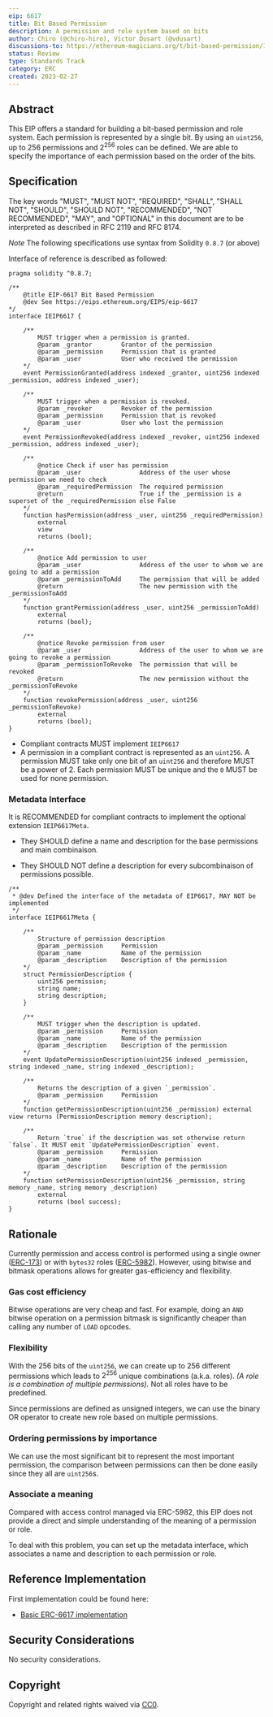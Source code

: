 ```yaml
---
eip: 6617
title: Bit Based Permission
description: A permission and role system based on bits
author: Chiro (@chiro-hiro), Victor Dusart (@vdusart)
discussions-to: https://ethereum-magicians.org/t/bit-based-permission/13065
status: Review
type: Standards Track
category: ERC
created: 2023-02-27
---
```


## Abstract

This EIP offers a standard for building a bit-based permission and role system. Each permission is represented by a single bit. By using an `uint256`, up to $256$ permissions and $2^{256}$ roles can be defined. We are able to specify the importance of each permission based on the order of the bits.

## Specification

The key words "MUST", "MUST NOT", "REQUIRED", "SHALL", "SHALL NOT", "SHOULD", "SHOULD NOT", "RECOMMENDED", "NOT RECOMMENDED", "MAY", and "OPTIONAL" in this document are to be interpreted as described in RFC 2119 and RFC 8174.

_Note_ The following specifications use syntax from Solidity `0.8.7` (or above)

Interface of reference is described as followed:

```solidity
pragma solidity ^0.8.7;

/**
    @title EIP-6617 Bit Based Permission
    @dev See https://eips.ethereum.org/EIPS/eip-6617
*/
interface IEIP6617 {

    /**
        MUST trigger when a permission is granted.
        @param _grantor        Grantor of the permission
        @param _permission     Permission that is granted
        @param _user           User who received the permission
    */
    event PermissionGranted(address indexed _grantor, uint256 indexed _permission, address indexed _user);

    /**
        MUST trigger when a permission is revoked.
        @param _revoker        Revoker of the permission
        @param _permission     Permission that is revoked
        @param _user           User who lost the permission
    */
    event PermissionRevoked(address indexed _revoker, uint256 indexed _permission, address indexed _user);

    /**
        @notice Check if user has permission
        @param _user                Address of the user whose permission we need to check
        @param _requiredPermission  The required permission
        @return                     True if the _permission is a superset of the _requiredPermission else False
    */
    function hasPermission(address _user, uint256 _requiredPermission)
        external
        view
        returns (bool);

    /**
        @notice Add permission to user
        @param _user                Address of the user to whom we are going to add a permission
        @param _permissionToAdd     The permission that will be added
        @return                     The new permission with the _permissionToAdd
    */
    function grantPermission(address _user, uint256 _permissionToAdd)
        external
        returns (bool);

    /**
        @notice Revoke permission from user
        @param _user                Address of the user to whom we are going to revoke a permission
        @param _permissionToRevoke  The permission that will be revoked
        @return                     The new permission without the _permissionToRevoke
    */
    function revokePermission(address _user, uint256 _permissionToRevoke)
        external
        returns (bool);
}
```

- Compliant contracts MUST implement `IEIP6617`
- A permission in a compliant contract is represented as an `uint256`. A permission MUST take only one bit of an `uint256` and therefore MUST be a power of 2. Each permission MUST be unique and the `0` MUST be used for none permission.

### Metadata Interface

It is RECOMMENDED for compliant contracts to implement the optional extension `IEIP6617Meta`.

- They SHOULD define a name and description for the base permissions and main combinaison.

- They SHOULD NOT define a description for every subcombinaison of permissions possible.

```solidity
/**
 * @dev Defined the interface of the metadata of EIP6617, MAY NOT be implemented
 */
interface IEIP6617Meta {
    
    /**
        Structure of permission description
        @param _permission     Permission
        @param _name           Name of the permission
        @param _description    Description of the permission
    */
    struct PermissionDescription {
        uint256 permission;
        string name;
        string description;
    }

    /**
        MUST trigger when the description is updated.
        @param _permission     Permission
        @param _name           Name of the permission
        @param _description    Description of the permission
    */
    event UpdatePermissionDescription(uint256 indexed _permission, string indexed _name, string indexed _description);

    /**
        Returns the description of a given `_permission`.
        @param _permission     Permission
    */
    function getPermissionDescription(uint256 _permission) external view returns (PermissionDescription memory description);

    /**
        Return `true` if the description was set otherwise return `false`. It MUST emit `UpdatePermissionDescription` event.
        @param _permission     Permission
        @param _name           Name of the permission
        @param _description    Description of the permission
    */
    function setPermissionDescription(uint256 _permission, string memory _name, string memory _description)
        external
        returns (bool success);
}
```

## Rationale

Currently permission and access control is performed using a single owner ([ERC-173](../00173.md)) or with `bytes32` roles ([ERC-5982](../05982.md)).
However, using bitwise and bitmask operations allows for greater gas-efficiency and flexibility.

### Gas cost efficiency

Bitwise operations are very cheap and fast. For example, doing an `AND` bitwise operation on a permission bitmask is significantly cheaper than calling any number of `LOAD` opcodes.

### Flexibility

With the 256 bits of the `uint256`, we can create up to 256 different permissions which leads to $2^{256}$ unique combinations (a.k.a. roles).
_(A role is a combination of multiple permissions)._ Not all roles have to be predefined.

Since permissions are defined as unsigned integers, we can use the binary OR operator to create new role based on multiple permissions.

### Ordering permissions by importance

We can use the most significant bit to represent the most important permission, the comparison between permissions can then be done easily since they all are `uint256`s.

### Associate a meaning

Compared with access control managed via ERC-5982, this EIP does not provide a direct and simple understanding of the meaning of a permission or role.

To deal with this problem, you can set up the metadata interface, which associates a name and description to each permission or role. 

## Reference Implementation

First implementation could be found here:

- [Basic ERC-6617 implementation](./assets/contracts/EIP6617.sol)

## Security Considerations

No security considerations.

## Copyright

Copyright and related rights waived via [CC0](/LICENSE.md).
